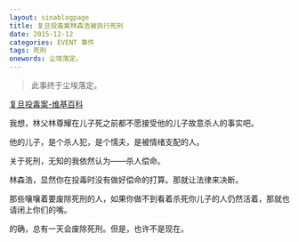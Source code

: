 ```yaml
---
layout: sinablogpage
title: 复旦投毒案林森浩被执行死刑
date: 2015-12-12
categories: EVENT 事件
tags: 死刑
onewords: 尘埃落定。
---
```

> 此事终于尘埃落定。

[复旦投毒案-维基百科](ttps://zh.wikipedia.org/wiki/%E5%A4%8D%E6%97%A6%E6%8A%95%E6%AF%92%E6%A1%88)

我想，林父林尊耀在儿子死之前都不愿接受他的儿子故意杀人的事实吧。

他的儿子，是个杀人犯，是个懦夫，是被情绪支配的人。

关于死刑，无知的我依然认为——杀人偿命。

林森浩，显然你在投毒时没有做好偿命的打算。那就让法律来决断。

那些嚷嚷着要废除死刑的人，如果你做不到看着杀死你儿子的人仍然活着，那就也请闭上你们的嘴。

的确，总有一天会废除死刑。但是，也许不是现在。